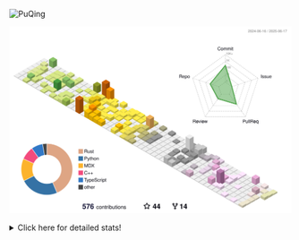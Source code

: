 ![PuQing](https://user-images.githubusercontent.com/27223114/171565019-9a56fae6-b08b-421f-99db-7e830da42371.png)

![](./profile-3d-contrib/profile-season-animate.svg)

<details>
<summary>Click here for detailed stats!</summary>

<!--START_SECTION:waka-->
![Lines of code](https://img.shields.io/badge/From%20Hello%20World%20I%27ve%20Written-2.0%20million%20lines%20of%20code-blue)

**🐱 My GitHub Data** 

> 📦 446.5 kB Used in GitHub's Storage 
 > 
> 🏆 213 Contributions in the Year 2025
 > 
> 🚫 Not Opted to Hire
 > 
> 📜 40 Public Repositories 
 > 
> 🔑 34 Private Repositories 
 > 
**I'm an Early 🐤** 

```text
🌞 Morning                928 commits         ███░░░░░░░░░░░░░░░░░░░░░░   10.51 % 
🌆 Daytime                3827 commits        ███████████░░░░░░░░░░░░░░   43.35 % 
🌃 Evening                1985 commits        ██████░░░░░░░░░░░░░░░░░░░   22.48 % 
🌙 Night                  2089 commits        ██████░░░░░░░░░░░░░░░░░░░   23.66 % 
```


📊 **This Week I Spent My Time On** 

```text
💬 Programming Languages: 
Other                    30 hrs 59 mins      ███████████████░░░░░░░░░░   58.52 % 
Python                   14 hrs 28 mins      ███████░░░░░░░░░░░░░░░░░░   27.34 % 
Typst                    3 hrs 22 mins       ██░░░░░░░░░░░░░░░░░░░░░░░   06.36 % 
C                        1 hr 6 mins         █░░░░░░░░░░░░░░░░░░░░░░░░   02.08 % 
Rust                     48 mins             ░░░░░░░░░░░░░░░░░░░░░░░░░   01.53 % 

🔥 Editors: 
Arc                      23 hrs 8 mins       ███████████░░░░░░░░░░░░░░   43.69 % 
VS Code                  20 hrs 2 mins       █████████░░░░░░░░░░░░░░░░   37.84 % 
Ghostty                  5 hrs 39 mins       ███░░░░░░░░░░░░░░░░░░░░░░   10.68 % 
Telegram                 2 hrs 37 mins       █░░░░░░░░░░░░░░░░░░░░░░░░   04.96 % 
NetEaseMusic             1 hr 23 mins        █░░░░░░░░░░░░░░░░░░░░░░░░   02.63 % 

💻 Operating System: 
Mac                      33 hrs 38 mins      ████████████████░░░░░░░░░   63.53 % 
WSL                      17 hrs 57 mins      ████████░░░░░░░░░░░░░░░░░   33.91 % 
Linux                    1 hr 21 mins        █░░░░░░░░░░░░░░░░░░░░░░░░   02.56 % 
```


<!--END_SECTION:waka-->
</details>

